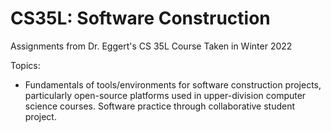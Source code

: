 # CS35L: Software Construction 
Assignments from Dr. Eggert's CS 35L Course Taken in Winter 2022

Topics: <br />
- Fundamentals of tools/environments for software construction projects, particularly open-source platforms 
used in upper-division computer science courses. Software practice through collaborative student project.
